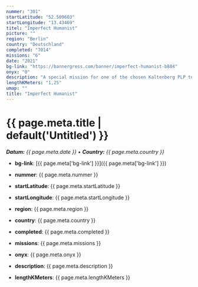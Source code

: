 ```yaml
---
nummer: "301"
startLatitude: "52.509603"
startLongitude: "13.43469"
titel: "Imperfect Humanist"
picture: ""
region: "Berlin"
country: "Deutschland"
completed: "7014"
missions: "6"
date: "2021"
bg-link: "https://bannergress.com/banner/imperfect-humanist-b884"
onyx: "0"
description: "A special mission for one of the chosen Kaltenberg PLP teams."
lengthKMeters: "1,25"
umap: ""
title: "Imperfect Humanist"
---
```

# {{ page.meta.title | default('Untitled') }}

_**Datum:** {{ page.meta.date }} • **Country:** {{ page.meta.country }}_

- **bg-link**: [{{ page.meta['bg-link'] }}]({{ page.meta['bg-link'] }})

- **nummer**: {{ page.meta.nummer }}
- **startLatitude**: {{ page.meta.startLatitude }}
- **startLongitude**: {{ page.meta.startLongitude }}
- **region**: {{ page.meta.region }}
- **country**: {{ page.meta.country }}
- **completed**: {{ page.meta.completed }}
- **missions**: {{ page.meta.missions }}
- **onyx**: {{ page.meta.onyx }}
- **description**: {{ page.meta.description }}
- **lengthKMeters**: {{ page.meta.lengthKMeters }}
